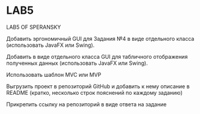# LAB5
LAB5 OF SPERANSKY

Добавить эргономичный GUI для Задания №4 в виде отдельного класса (использовать JavaFX или Swing).

Добавить в виде отдельного класса GUI для табличного отображения полученных данных (использовать JavaFX или Swing).

Использовать шаблон MVC или MVP

Выгрузить проект в репозиторий GitHub и добавить к нему описание в README (кратко, несколько строк пояснений по каждому заданию)

Прикрепить ссылку на репозиторий в виде ответа на задание

